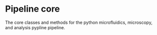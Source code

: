 # Pipeline core

The core classes and methods for the python microfluidics, microscopy, and analysis pypline pipeline.